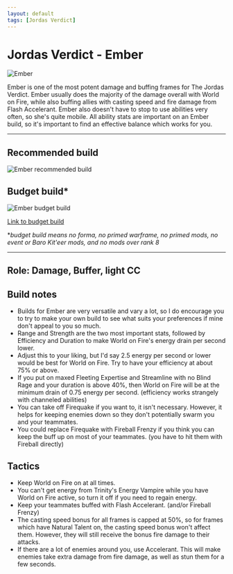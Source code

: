 ```yaml
---
layout: default
tags: [Jordas Verdict]
---
```

# Jordas Verdict - Ember

![Ember](http://i.imgur.com/tkmmRsT.png)

Ember is one of the most potent damage and buffing frames for The Jordas Verdict. Ember usually does the majority of the damage overall with World on Fire, while also buffing allies with casting speed and fire damage from Flash Accelerant. Ember also doesn't have to stop to use abilities very often, so she's quite mobile. All ability stats are important on an Ember build, so it's important to find an effective balance which works for you.

* * *

## Recommended build

![Ember recommended build](http://i.imgur.com/oMTxnN0.jpg)

## Budget build*

![Ember budget build](http://i.imgur.com/7uwyGAD.png)

[Link to budget build](http://warframe-builder.com/Warframes/Builder/Ember/t_30_0300030020_3-8-5-5-5-5-7-1-5-12-0-8-14-3-5-46-6-5-57-4-5-521-7-3-777-2-3_12-14-7-5-777-9-14-9-57-15-5-5-46-11-521-9-3-18-f-f_0/en/1-0-3/111632/0)

*_budget build means no forma, no primed warframe, no primed mods, no event or Baro Kit'eer mods, and no mods over rank 8_

* * *

## Role: Damage, Buffer, light CC

## Build notes

* Builds for Ember are very versatile and vary a lot, so I do encourage you to try to make your own build to see what suits your preferences if mine don't appeal to you so much.
* Range and Strength are the two most important stats, followed by Efficiency and Duration to make World on Fire's energy drain per second lower.
* Adjust this to your liking, but I'd say 2.5 energy per second or lower would be best for World on Fire. Try to have your efficiency at about 75% or above.
* If you put on maxed Fleeting Expertise and Streamline with no Blind Rage and your duration is above 40%, then World on Fire will be at the minimum drain of 0.75 energy per second. (efficiency works strangely with channeled abilities)
* You can take off Firequake if you want to, it isn't necessary. However, it helps for keeping enemies down so they don't potentially swarm you and your teammates.
* You could replace Firequake with Fireball Frenzy if you think you can keep the buff up on most of your teammates. (you have to hit them with Fireball directly)

## Tactics

* Keep World on Fire on at all times.
* You can't get energy from Trinity's Energy Vampire while you have World on Fire active, so turn it off if you need to regain energy.
* Keep your teammates buffed with Flash Accelerant. (and/or Fireball Frenzy)
* The casting speed bonus for all frames is capped at 50%, so for frames which have Natural Talent on, the casting speed bonus won't affect them. However, they will still receive the bonus fire damage to their attacks.
* If there are a lot of enemies around you, use Accelerant. This will make enemies take extra damage from fire damage, as well as stun them for a few seconds.